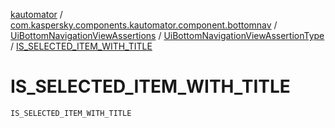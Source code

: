 [kautomator](../../../index.md) / [com.kaspersky.components.kautomator.component.bottomnav](../../index.md) / [UiBottomNavigationViewAssertions](../index.md) / [UiBottomNavigationViewAssertionType](index.md) / [IS_SELECTED_ITEM_WITH_TITLE](./-i-s_-s-e-l-e-c-t-e-d_-i-t-e-m_-w-i-t-h_-t-i-t-l-e.md)

# IS_SELECTED_ITEM_WITH_TITLE

`IS_SELECTED_ITEM_WITH_TITLE`